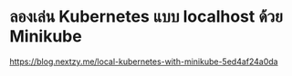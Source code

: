 # ลองเล่น Kubernetes แบบ localhost ด้วย Minikube
https://blog.nextzy.me/local-kubernetes-with-minikube-5ed4af24a0da
